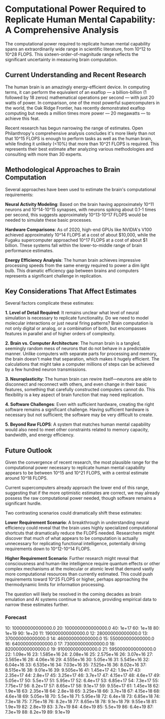 # Computational Power Required to Replicate Human Mental Capability: A Comprehensive Analysis

The computational power required to replicate human mental capability spans an extraordinarily wide range in scientific literature, from 10^12 to 10^28 FLOPS. This sixteen-order-of-magnitude range reflects the significant uncertainty in measuring brain computation.

## Current Understanding and Recent Research

The human brain is an amazingly energy-efficient device. In computing terms, it can perform the equivalent of an exaflop — a billion-billion (1 followed by 18 zeros) mathematical operations per second — with just 20 watts of power. In comparison, one of the most powerful supercomputers in the world, the Oak Ridge Frontier, has recently demonstrated exaflop computing but needs a million times more power — 20 megawatts — to achieve this feat.

Recent research has begun narrowing the range of estimates. Open Philanthropy's comprehensive analysis concludes it's more likely than not that 10^15 FLOPS is enough to perform tasks as well as the human brain, while finding it unlikely (<10%) that more than 10^21 FLOPS is required. This represents their best estimate after analyzing various methodologies and consulting with more than 30 experts.

## Methodological Approaches to Brain Computation

Several approaches have been used to estimate the brain's computational requirements:

**Neural Activity Modeling**: Based on the brain having approximately 10^11 neurons and 10^14-10^15 synapses, with neurons spiking about 0.1-1 times per second, this suggests approximately 10^13-10^17 FLOPS would be needed to simulate these basic processes.

**Hardware Comparisons**: As of 2020, high-end GPUs like NVIDIA's V100 achieved approximately 10^14 FLOPS at a cost of about $10,000, while the Fugaku supercomputer approached 10^17 FLOPS at a cost of about $1 billion. These systems fall within the lower-to-middle range of brain performance estimates.

**Energy Efficiency Analysis**: The human brain achieves impressive processing speeds from the same energy required to power a dim light bulb. This dramatic efficiency gap between brains and computers represents a significant challenge in replication.

## Key Considerations That Affect Estimates

Several factors complicate these estimates:

**1. Level of Detail Required**: It remains unclear what level of neural simulation is necessary to replicate functionality. Do we need to model molecular interactions or just neural firing patterns? Brain computation is not only digital or analog, or a combination of both, but encompasses features in parallel and of higher orders of complexity.

**2. Brain vs. Computer Architecture**: The human brain is a tangled, seemingly random mess of neurons that do not behave in a predictable manner. Unlike computers with separate parts for processing and memory, the brain doesn't make that separation, which makes it hugely efficient. The calculations that might take a computer millions of steps can be achieved by a few hundred neuron transmissions.

**3. Neuroplasticity**: The human brain can rewire itself—neurons are able to disconnect and reconnect with others, and even change in their basic features, something that carefully constructed computers cannot do. This flexibility is a key aspect of brain function that may need replication.

**4. Software Challenges**: Even with sufficient hardware, creating the right software remains a significant challenge. Having sufficient hardware is necessary but not sufficient; the software may be very difficult to create.

**5. Beyond Raw FLOPS**: A system that matches human mental capability would also need to meet other constraints related to memory capacity, bandwidth, and energy efficiency.

## Future Outlook

Given the convergence of recent research, the most plausible range for the computational power necessary to replicate human mental capability appears to be between 10^15 and 10^21 FLOPS, with a central estimate around 10^18 FLOPS.

Current supercomputers already approach the lower end of this range, suggesting that if the more optimistic estimates are correct, we may already possess the raw computational power needed, though software remains a significant hurdle.

Two contrasting scenarios could dramatically shift these estimates:

**Lower Requirement Scenario**: A breakthrough in understanding neural efficiency could reveal that the brain uses highly specialized computational shortcuts that dramatically reduce the FLOPS needed. Researchers might discover that much of what appears to be computation is actually unnecessary for replicating functional intelligence, potentially driving requirements down to 10^12-10^14 FLOPS.

**Higher Requirement Scenario**: Further research might reveal that consciousness and human-like intelligence require quantum effects or other complex mechanisms at the molecular or atomic level that demand vastly more computational resources than currently estimated. This could push requirements toward 10^25 FLOPS or higher, perhaps approaching the thermodynamic limits for information processing.

The question will likely be resolved in the coming decades as brain emulation and AI systems continue to advance, providing empirical data to narrow these estimates further.

### Forecast

10: 100000000000000.0
20: 1000000000000000.0
40: 1e+17
60: 1e+18
80: 1e+19
90: 1e+20
11: 190000000000000.0
12: 280000000000000.0
13: 370000000000000.0
14: 460000000000000.0
15: 550000000000000.0
16: 640000000000000.0
17: 730000000000000.0
18: 820000000000000.0
19: 910000000000000.0
21: 5950000000000000.0
22: 1.09e+16
23: 1.585e+16
24: 2.08e+16
25: 2.575e+16
26: 3.07e+16
27: 3.565e+16
28: 4.06e+16
29: 4.555e+16
30: 5.05e+16
31: 5.545e+16
32: 6.04e+16
33: 6.535e+16
34: 7.03e+16
35: 7.525e+16
36: 8.02e+16
37: 8.515e+16
38: 9.01e+16
39: 9.505e+16
41: 1.45e+17
42: 1.9e+17
43: 2.35e+17
44: 2.8e+17
45: 3.25e+17
46: 3.7e+17
47: 4.15e+17
48: 4.6e+17
49: 5.05e+17
50: 5.5e+17
51: 5.95e+17
52: 6.4e+17
53: 6.85e+17
54: 7.3e+17
55: 7.75e+17
56: 8.2e+17
57: 8.65e+17
58: 9.1e+17
59: 9.55e+17
61: 1.45e+18
62: 1.9e+18
63: 2.35e+18
64: 2.8e+18
65: 3.25e+18
66: 3.7e+18
67: 4.15e+18
68: 4.6e+18
69: 5.05e+18
70: 5.5e+18
71: 5.95e+18
72: 6.4e+18
73: 6.85e+18
74: 7.3e+18
75: 7.75e+18
76: 8.2e+18
77: 8.65e+18
78: 9.1e+18
79: 9.55e+18
81: 1.9e+19
82: 2.8e+19
83: 3.7e+19
84: 4.6e+19
85: 5.5e+19
86: 6.4e+19
87: 7.3e+19
88: 8.2e+19
89: 9.1e+19